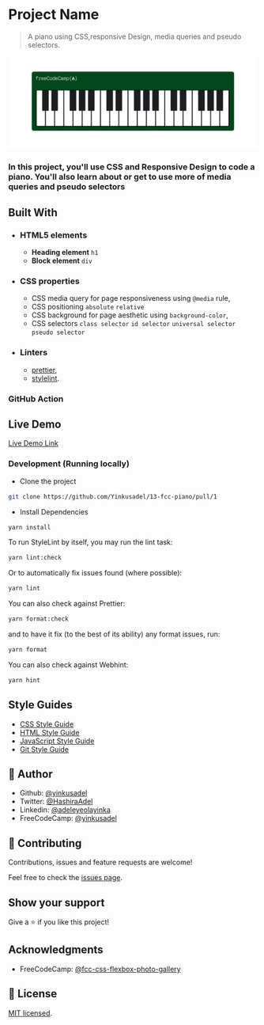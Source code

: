 # Project Name

> A piano using CSS,responsive Design, media queries and pseudo selectors.

![screenshot](./app_screenshot.png)

### In this project, you'll use CSS and Responsive Design to code a piano. You'll also learn about or get to use more of media queries and pseudo selectors

## Built With

- ### HTML5 elements
  - **Heading element**
    `h1`
  - **Block element**
    `div`
- ### CSS properties
  - CSS media query for page responsiveness using `@media` rule,
  - CSS positioning `absolute` `relative`
  - CSS background for page aesthetic using `background-color`,
  - CSS selectors `class selector` `id selector` `universal selector` `pseudo selector`
- ### Linters
  - [prettier](prettier),
  - [stylelint](stylelint).

### GitHub Action

## Live Demo

[Live Demo Link](https://13-fcc-piano.netlify.app)

### Development (Running locally)

- Clone the project

```bash
git clone https://github.com/Yinkusadel/13-fcc-piano/pull/1

```

- Install Dependencies

```bash
yarn install
```

To run StyleLint by itself, you may run the lint task:

```bash
yarn lint:check
```

Or to automatically fix issues found (where possible):

```bash
yarn lint
```

You can also check against Prettier:

```bash
yarn format:check
```

and to have it fix (to the best of its ability) any format issues, run:

```bash
yarn format
```

You can also check against Webhint:

```bash
yarn hint
```

## Style Guides

- [CSS Style Guide](http://udacity.github.io/frontend-nanodegree-styleguide/css.html)
- [HTML Style Guide](http://udacity.github.io/frontend-nanodegree-styleguide/index.html)
- [JavaScript Style Guide](http://udacity.github.io/frontend-nanodegree-styleguide/javascript.html)
- [Git Style Guide](https://udacity.github.io/git-styleguide/)

## 👤 Author

- Github: [@yinkusadel](https://github.com/yinkusadel)
- Twitter: [@HashiraAdel](https://twitter.com/HashiraAdel)
- Linkedin: [@adeleyeolayinka](https://www.linkedin.com/in/adeleye-olayinka/)
- FreeCodeCamp: [@yinkusadel](https://www.freecodecamp.org/Yinkusadel)

## 🤝 Contributing

Contributions, issues and feature requests are welcome!

Feel free to check the [issues page](../../issues).

## Show your support

Give a ⭐️ if you like this project!

## Acknowledgments

- FreeCodeCamp: [@fcc-css-flexbox-photo-gallery](https://www.freecodecamp.org/learn/2022/responsive-web-design/learn-responsive-web-design-by-building-a-piano/step-1)

## 📝 License

[MIT licensed](./LICENSE).
